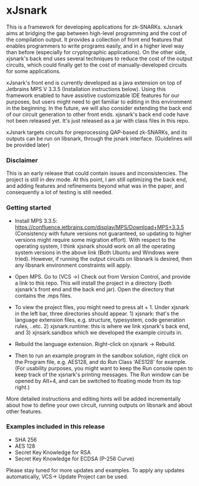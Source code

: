 # xJsnark

This is a framework for developing applications for zk-SNARKs. xJsnark aims at bridging the gap between high-level programming and the cost of the compilation output. It provides a collection of front end features that enables programmers to write programs easily, and in a higher level way than before (especially for cryptographic applications).  On the other side, xjsnark's back end uses several techniques to reduce the cost of the output circuits, which could finally get to the cost of manually-developed circuits for some applications.

xJsnark's front end is currently developed as a java extension on top of Jetbrains MPS V 3.3.5 (Installation instructions below). Using this framework enabled to have assistive customizable IDE features for our purposes, but users might need to get familiar to editing in this environment in the beginning. In the future, we will also consider extending the back end of our circuit generation to other front ends. xjsnark's back end code have not been released yet. It's just released as a jar with class files in this repo. 

xJsnark targets circuits for preprocessing QAP-based zk-SNARKs, and its outputs can be run on libsnark, through the jsnark interface. (Guidelines will be provided later)

### Disclaimer

This is an early release that could contain issues and inconsistencies. The project is still in dev mode. At this point, I am still optimizing the back end, and adding features and refinements beyond what was in the paper, and consequently a lot of testing is still needed. 

 
### Getting started

- Install MPS 3.3.5: https://confluence.jetbrains.com/display/MPS/Download+MPS+3.3.5
(Consistency with future versions not guaranteed, so updating to higher versions might require some migration effort). With respect to the operating system, I think xjsnark should work on all the operating system versions in the above link (Both Ubuntu and Windows were tried). However, if running the output circuits on libsnark is desired, then any libsnark environment constraints will apply.

- Open MPS. Go to (VCS ->) Check out from Version Control, and provide a link to this repo. This will install the project in a directory (both xjsnark's front end and the back end jar). Open the directory that contains the .mps files.

- To view the project files, you might need to press alt + 1. Under xjsnark in the left bar, three directories should appear. 1) xjsnark: that's the language extension files, e.g. structure, typesystem, code generation rules, ..etc. 2) xjsnark.runtime: this is where we link xjsnark's back end, and 3) xjnsark.sandbox which we developed the example circuits in. 

- Rebuild the language extension. Right-click on xjsnark -> Rebuild.

- Then to run an example program in the sandbox solution, right click on the Program file, e.g. AES128, and do Run Class 'AES128' for example. (For usability purposes, you might want to keep the Run console open to keep track of the xjsnark's printing messages.  The Run window can be opened by Alt+4, and can be switched to floating mode from its top right.)

More detailed instructions and editing hints will be added incrementally about how to define your own circuit, running outputs on libsnark and about other features.

### Examples included in this release

- SHA 256 
- AES 128
- Secret Key Knowledge for RSA
- Secret Key Knowledge for ECDSA (P-256 Curve)

Please stay tuned for more updates and examples. To apply any updates automatically, VCS-> Update Project can be used.
